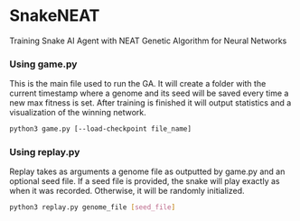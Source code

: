 # SnakeNEAT
Training Snake AI Agent with NEAT Genetic Algorithm for Neural Networks

### Using game.py

This is the main file used to run the GA. It will create a folder with the current timestamp where a genome and its seed will be saved every time a new max fitness is set. After training is finished it will output statistics and a visualization of the winning network.

```bash
python3 game.py [--load-checkpoint file_name]
```

### Using replay.py

Replay takes as arguments a genome file as outputted by game.py and an optional seed file. If a seed file is provided, the snake will play exactly as when it was recorded. Otherwise, it will be randomly initialized.

```bash
python3 replay.py genome_file [seed_file]
```
